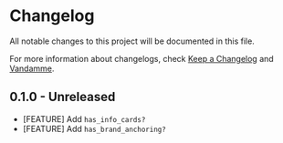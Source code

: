 # Changelog

All notable changes to this project will be documented in this file.

For more information about changelogs, check
[Keep a Changelog](http://keepachangelog.com) and
[Vandamme](http://tech-angels.github.io/vandamme).

## 0.1.0  - Unreleased

* [FEATURE] Add `has_info_cards?`
* [FEATURE] Add `has_brand_anchoring?`
